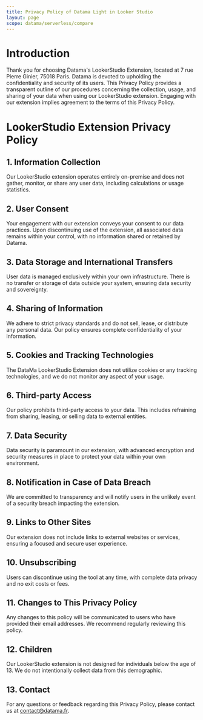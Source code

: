 ```yaml
---
title: Privacy Policy of Datama Light in Looker Studio
layout: page
scope: datama/serverless/compare
---
```

# Introduction

Thank you for choosing Datama's LookerStudio Extension, located at 7 rue Pierre Ginier, 75018 Paris. Datama is devoted to upholding the confidentiality and security of its users. This Privacy Policy provides a transparent outline of our procedures concerning the collection, usage, and sharing of your data when using our LookerStudio extension. Engaging with our extension implies agreement to the terms of this Privacy Policy.

# LookerStudio Extension Privacy Policy

## 1. Information Collection
Our LookerStudio extension operates entirely on-premise and does not gather, monitor, or share any user data, including calculations or usage statistics.

## 2. User Consent
Your engagement with our extension conveys your consent to our data practices. Upon discontinuing use of the extension, all associated data remains within your control, with no information shared or retained by Datama.

## 3. Data Storage and International Transfers
User data is managed exclusively within your own infrastructure. There is no transfer or storage of data outside your system, ensuring data security and sovereignty.

## 4. Sharing of Information
We adhere to strict privacy standards and do not sell, lease, or distribute any personal data. Our policy ensures complete confidentiality of your information.

## 5. Cookies and Tracking Technologies
The DataMa LookerStudio Extension does not utilize cookies or any tracking technologies, and we do not monitor any aspect of your usage.

## 6. Third-party Access
Our policy prohibits third-party access to your data. This includes refraining from sharing, leasing, or selling data to external entities.

## 7. Data Security
Data security is paramount in our extension, with advanced encryption and security measures in place to protect your data within your own environment.

## 8. Notification in Case of Data Breach
We are committed to transparency and will notify users in the unlikely event of a security breach impacting the extension.

## 9. Links to Other Sites
Our extension does not include links to external websites or services, ensuring a focused and secure user experience.

## 10. Unsubscribing
Users can discontinue using the tool at any time, with complete data privacy and no exit costs or fees.

## 11. Changes to This Privacy Policy
Any changes to this policy will be communicated to users who have provided their email addresses. We recommend regularly reviewing this policy.

## 12. Children
Our LookerStudio extension is not designed for individuals below the age of 13. We do not intentionally collect data from this demographic.

## 13. Contact
For any questions or feedback regarding this Privacy Policy, please contact us at contact@datama.fr.